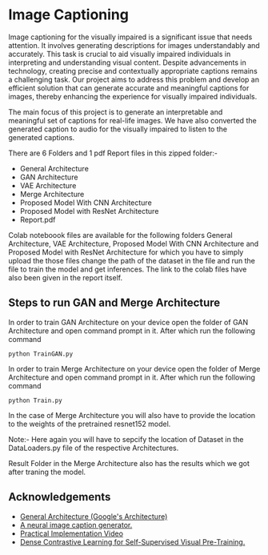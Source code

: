 
# Image Captioning

Image captioning for the visually impaired is a significant issue that needs attention. It involves generating descriptions for images understandably and accurately. This task is crucial to aid visually impaired individuals in interpreting and understanding visual content. Despite advancements in technology, creating precise and contextually appropriate captions remains a challenging task. Our project aims to address this problem and develop an efficient solution that can generate accurate and meaningful captions for images, thereby enhancing the experience for visually impaired individuals.

The main focus of this project is to generate an interpretable and meaningful set of captions for real-life images. We have also converted the generated caption to audio for the visually impaired to listen to the generated captions.

There are 6 Folders and 1 pdf Report files in this zipped folder:-
- General Architecture
- GAN Architecture
- VAE Architecture
- Merge Architecture
- Proposed Model With CNN Architecture
- Proposed Model with ResNet Architecture
- Report.pdf

Colab noteboook files are available for the following folders General Architecture, VAE Architecture, Proposed Model With CNN Architecture and Proposed Model with ResNet Architecture for which you have to simply upload the those files change the path of the dataset in the file and run the file to train the model and get inferences. The link to the colab files have also been given in the report itself.
## Steps to run GAN and Merge Architecture

In order to train GAN Architecture on your device open the folder of GAN Architecture and open command prompt in it. After which run the following command
```
python TrainGAN.py
```

In order to train Merge Architecture on your device open the folder of Merge Architecture and open command prompt in it. After which run the following command
```
python Train.py
```
In the case of Merge Architecture you will also have to provide the location to the weights of the pretrained resnet152 model.

Note:- Here again you will have to sepcify the location of Dataset in the DataLoaders.py file of the respective Architectures.

Result Folder in the Merge Architecture also has the results which we got after traning the model.
## Acknowledgements

 - [General Architecture (Google's Architecture)](https://cs.stanford.edu/people/karpathy/cvpr2015.pdf)
 - [A neural image caption generator.](https://arxiv.org/pdf/1411.4555.pdf)
 - [Practical Implementation Video](https://www.youtube.com/watch?v=y2BaTt1fxJU&list=PLCJHEFznK8ZybO3cpfWf4gKbyS5VZgppW)
 - [Dense Contrastive Learning for Self-Supervised Visual Pre-Training. ](https://arxiv.org/pdf/2103.00020.pdf)

